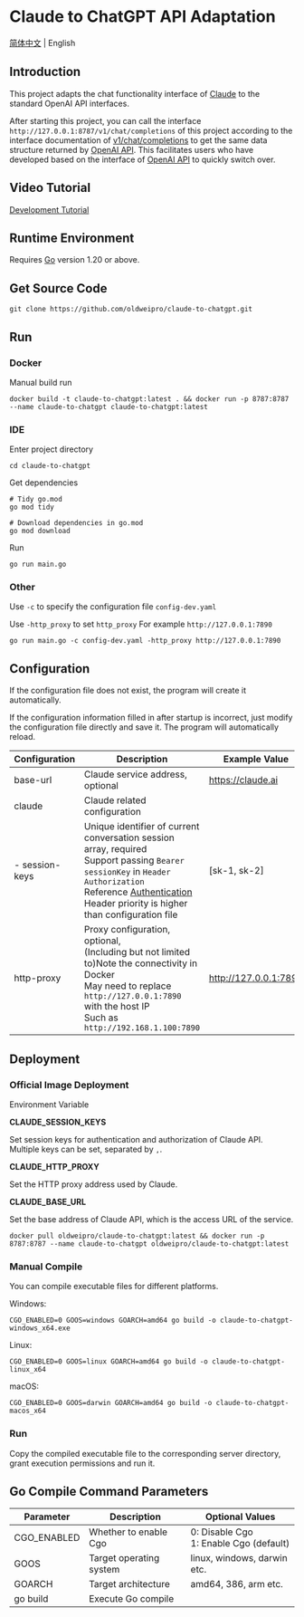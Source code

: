 # Claude to ChatGPT API Adaptation

[简体中文](README.md) | English

## Introduction

This project adapts the chat functionality interface of [Claude](https://claude.ai) to the standard OpenAI API
interfaces.

After starting this project, you can call the interface `http://127.0.0.1:8787/v1/chat/completions` of this project
according to the interface documentation of [v1/chat/completions](https://platform.openai.com/docs/api-reference/chat)
to get the same data structure returned by [OpenAI API](https://platform.openai.com/docs/api-reference/chat). This
facilitates users who have developed based on the interface
of [OpenAI API](https://platform.openai.com/docs/api-reference/chat) to quickly switch over.

## Video Tutorial

[Development Tutorial](https://www.bilibili.com/video/BV1DV4y1q7Dp)

## Runtime Environment

Requires [Go](https://go.dev/dl/) version 1.20 or above.

## Get Source Code

```
git clone https://github.com/oldweipro/claude-to-chatgpt.git
```

## Run

### Docker

Manual build run

```shell
docker build -t claude-to-chatgpt:latest . && docker run -p 8787:8787 --name claude-to-chatgpt claude-to-chatgpt:latest
```

### IDE

Enter project directory

```
cd claude-to-chatgpt
```

Get dependencies

```shell
# Tidy go.mod
go mod tidy

# Download dependencies in go.mod
go mod download
```

Run

```shell
go run main.go
```

### Other

Use `-c` to specify the configuration file `config-dev.yaml`

Use `-http_proxy` to set `http_proxy` For example `http://127.0.0.1:7890`

```shell
go run main.go -c config-dev.yaml -http_proxy http://127.0.0.1:7890
```

## Configuration

If the configuration file does not exist, the program will create it automatically.

If the configuration information filled in after startup is incorrect, just modify the configuration file directly and save it. The program will automatically reload.

| Configuration  | Description                                                                                                                                                                                                                                                                             | Example Value         |
|----------------|-----------------------------------------------------------------------------------------------------------------------------------------------------------------------------------------------------------------------------------------------------------------------------------------|-----------------------|
| base-url       | Claude service address, optional                                                                                                                                                                                                                                                        | https://claude.ai     |
| claude         | Claude related configuration                                                                                                                                                                                                                                                            |                       |  
| - session-keys | Unique identifier of current conversation session array, required<br/>Support passing `Bearer sessionKey` in `Header Authorization`<br/>Reference [Authentication](https://platform.openai.com/docs/api-reference/authentication)<br/>Header priority is higher than configuration file | [sk-1, sk-2]          |
| http-proxy     | Proxy configuration, optional,<br/>(Including but not limited to)Note the connectivity in Docker<br/>May need to replace `http://127.0.0.1:7890` with the host IP<br/>Such as `http://192.168.1.100:7890`                                                                               | http://127.0.0.1:7890 |

## Deployment

### Official Image Deployment

Environment Variable

**CLAUDE_SESSION_KEYS**

Set session keys for authentication and authorization of Claude API. Multiple keys can be set, separated by `,`.

**CLAUDE_HTTP_PROXY**

Set the HTTP proxy address used by Claude.

**CLAUDE_BASE_URL**

Set the base address of Claude API, which is the access URL of the service.

```shell
docker pull oldweipro/claude-to-chatgpt:latest && docker run -p 8787:8787 --name claude-to-chatgpt oldweipro/claude-to-chatgpt:latest
```

### Manual Compile

You can compile executable files for different platforms.

Windows:

```shell
CGO_ENABLED=0 GOOS=windows GOARCH=amd64 go build -o claude-to-chatgpt-windows_x64.exe
```

Linux:

```shell
CGO_ENABLED=0 GOOS=linux GOARCH=amd64 go build -o claude-to-chatgpt-linux_x64
```

macOS:

```shell
CGO_ENABLED=0 GOOS=darwin GOARCH=amd64 go build -o claude-to-chatgpt-macos_x64
```

### Run

Copy the compiled executable file to the corresponding server directory, grant execution permissions and run it.

## Go Compile Command Parameters

| Parameter   | Description             | Optional Values                           |
|-------------|-------------------------|-------------------------------------------|
| CGO_ENABLED | Whether to enable Cgo   | 0: Disable Cgo<br>1: Enable Cgo (default) |
| GOOS        | Target operating system | linux, windows, darwin etc.               |
| GOARCH      | Target architecture     | amd64, 386, arm etc.                      | 
| go build    | Execute Go compile      |                                           |